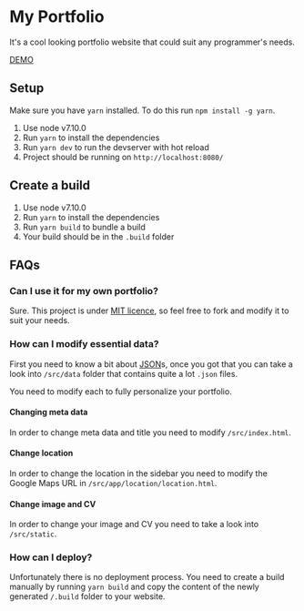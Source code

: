 # My Portfolio
It's a cool looking portfolio website that could suit any programmer's needs.

[DEMO](http://www.richarderdos.com)

## Setup

Make sure you have `yarn` installed. To do this run `npm install -g yarn`.

1. Use node v7.10.0
2. Run `yarn` to install the dependencies
3. Run `yarn dev` to run the devserver with hot reload
4. Project should be running on `http://localhost:8080/`

## Create a build

1. Use node v7.10.0
2. Run `yarn` to install the dependencies
3. Run `yarn build` to bundle a build
4. Your build should be in the `.build` folder

## FAQs

### Can I use it for my own portfolio?

Sure. This project is under [MIT licence](https://github.com/rerdos/my-portfolio/blob/master/LICENSE), so feel free to fork and modify it to suit your needs.

### How can I modify essential data?

First you need to know a bit about [JSON](http://www.json.org/)s, once you got that you can take a look into `/src/data` folder that contains quite a lot `.json` files.

You need to modify each to fully personalize your portfolio.

#### Changing meta data

In order to change meta data and title you need to modify `/src/index.html`.

#### Change location

In order to change the location in the sidebar you need to modify the Google Maps URL in `/src/app/location/location.html`.

#### Change image and CV

In order to change your image and CV you need to take a look into `/src/static`.

### How can I deploy?

Unfortunately there is no deployment process. You need to create a build manually by running `yarn build` and copy the content of the newly generated `/.build` folder to your website.